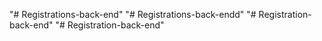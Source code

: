 "# Registrations-back-end" 
"# Registrations-back-endd" 
"# Registration-back-end" 
"# Registration-back-end" 
